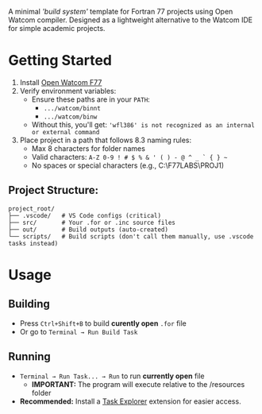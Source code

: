 A minimal *'build system'* template for Fortran 77 projects using Open Watcom compiler. Designed as a lightweight alternative to the Watcom IDE for simple academic projects.

# Getting Started
1. Install [Open Watcom F77](https://openwatcom.org/ftp/install/)
2. Verify environment variables:
   - Ensure these paths are in your `PATH`:
      - `.../watcom/binnt`
      - `.../watcom/binw`
   - Without this, you'll get: `'wfl386' is not recognized as an internal or external command`
3. Place project in a path that follows 8.3 naming rules:
   - Max 8 characters for folder names
   - Valid characters: ``A-Z 0-9 ! # $ % & ' ( ) - @ ^ _ ` { } ~``
   - No spaces or special characters (e.g., C:\F77LABS\PROJ1)

## Project Structure:
```
project_root/
├── .vscode/   # VS Code configs (critical)
├── src/       # Your .for or .inc source files
├── out/       # Build outputs (auto-created)
└── scripts/   # Build scripts (don't call them manually, use .vscode tasks instead)
```
# Usage
## Building
- Press `Ctrl+Shift+B` to build **curently open** `.for` file
- Or go to `Terminal → Run Build Task`

## Running
- `Terminal → Run Task... → Run` to run **currently open** file
  - **IMPORTANT:** The program will execute relative to the /resources folder
- **Recommended:** Install a [Task Explorer](https://marketplace.visualstudio.com/items?itemName=spmeesseman.vscode-taskexplorer) extension for easier access.
